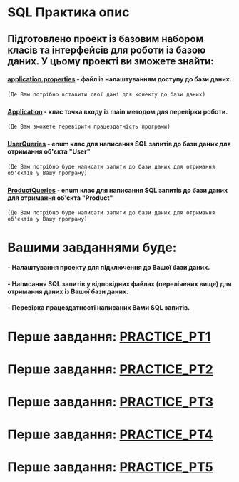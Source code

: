 # SQL Практика опис

## Підготовлено проект із базовим набором класів та інтерфейсів для роботи із базою даних. У цьому проекті ви зможете знайти:

#### [application.properties](src/main/resources/application.properties) - файл із налаштуванням доступу до бази даних.
```(Де Вам потрібно вставити свої дані для конекту до бази даних)```
###
#### [Application](src/main/java/org/sql/practice/Application.java) - клас точка входу із main методом для перевірки роботи.
```(Де Вам зможете перевірити працездатність програми)```
###
#### [UserQueries](src/main/java/org/sql/practice/user/query/UserQueries.java) - enum клас для написання SQL запитів до бази даних для отримання об'єкта "User"
```(Де Вам потрібно буде написати запити до бази даних для отримання об'єктів у Вашу програму)```
###
#### [ProductQueries](src/main/java/org/sql/practice/product/query/ProductQueries.java) - enum клас для написання SQL запитів до бази даних для отримання об'єкта "Product"
```(Де Вам потрібно буде написати запити до бази даних для отримання об'єктів у Вашу програму)```

# Вашими завданнями буде:
  #### - Налаштування проекту для підключення до Вашої бази даних.
  #### - Написання SQL запитів у відповідних файлах (перелічених вище) для отримання даних із Вашої бази даних.
  #### - Перевірка працездатності написаних Вами SQL запитів.

# Перше завдання: [PRACTICE_PT1](PRACTICE_PT1.md)
# Перше завдання: [PRACTICE_PT2](PRACTICE_PT2.md)
# Перше завдання: [PRACTICE_PT3](PRACTICE_PT3.md)
# Перше завдання: [PRACTICE_PT4](PRACTICE_PT4.md)
# Перше завдання: [PRACTICE_PT5](PRACTICE_PT5.md)
